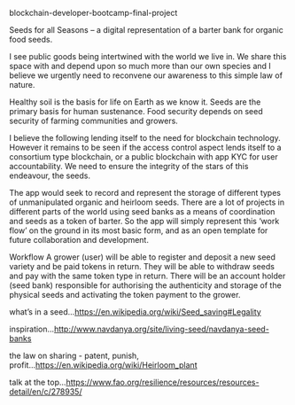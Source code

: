 blockchain-developer-bootcamp-final-project

Seeds for all Seasons – a digital representation of a barter bank for organic food seeds.

I see public goods being intertwined with the world we live in. We share this space with and depend upon so much more than our own species and I believe we urgently need to reconvene our awareness to this simple law of nature. 

Healthy soil is the basis for life on Earth as we know it. Seeds are the primary basis for human sustenance. Food security depends on seed security of farming communities and growers. 

I believe the following lending itself to the need for blockchain technology. However it remains to be seen if the access control aspect lends itself to a consortium type blockchain, or a public blockchain with app KYC for user accountability. We need to ensure the integrity of the stars of this endeavour, the seeds.

The app would seek to record and represent the storage of different types of unmanipulated organic and heirloom seeds. There are a lot of projects in different parts of the world using seed banks as a means of coordination and seeds as a token of barter. So the app will simply represent this ‘work flow’ on the ground in its most basic form, and as an open template for future collaboration and development.

Workflow
A grower (user) will be able to register and deposit a new seed variety and be paid tokens in return. 
They will be able to withdraw seeds and pay with the same token type in return. 
There will be an account holder (seed bank) responsible for authorising the authenticity and storage of the physical seeds and activating the token payment to the grower.


what’s in a seed...https://en.wikipedia.org/wiki/Seed_saving#Legality

inspiration...http://www.navdanya.org/site/living-seed/navdanya-seed-banks

the law on sharing - patent, punish, profit...https://en.wikipedia.org/wiki/Heirloom_plant

talk at the top...https://www.fao.org/resilience/resources/resources-detail/en/c/278935/
